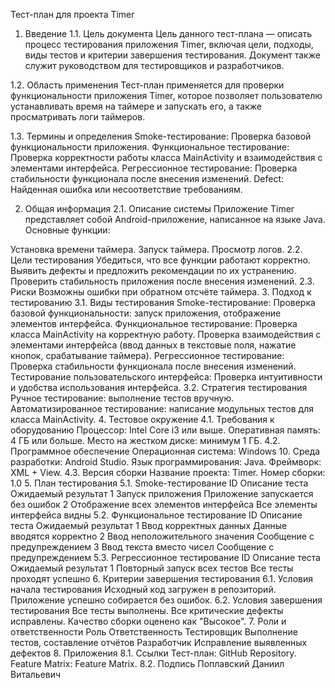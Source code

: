 Тест-план для проекта Timer
1. Введение
1.1. Цель документа
Цель данного тест-плана — описать процесс тестирования приложения Timer, включая цели, подходы, виды тестов и критерии завершения тестирования. Документ также служит руководством для тестировщиков и разработчиков.

1.2. Область применения
Тест-план применяется для проверки функциональности приложения Timer, которое позволяет пользователю устанавливать время на таймере и запускать его, а также просматривать логи таймеров.

1.3. Термины и определения
Smoke-тестирование: Проверка базовой функциональности приложения.
Функциональное тестирование: Проверка корректности работы класса MainActivity и взаимодействия с элементами интерфейса.
Регрессионное тестирование: Проверка стабильности функционала после внесения изменений.
Defect: Найденная ошибка или несоответствие требованиям.

2. Общая информация
2.1. Описание системы
Приложение Timer представляет собой Android-приложение, написанное на языке Java. Основные функции:

Установка времени таймера.
Запуск таймера.
Просмотр логов.
2.2. Цели тестирования
Убедиться, что все функции работают корректно.
Выявить дефекты и предложить рекомендации по их устранению.
Проверить стабильность приложения после внесения изменений.
2.3. Риски
Возможны ошибки при обратном отсчёте таймера.
3. Подход к тестированию
3.1. Виды тестирования
Smoke-тестирование:
Проверка базовой функциональности: запуск приложения, отображение элементов интерфейса.
Функциональное тестирование:
Проверка класса MainActivity на корректную работу.
Проверка взаимодействия с элементами интерфейса (ввод данных в текстовые поля, нажатие кнопок, срабатывание таймера).
Регрессионное тестирование:
Проверка стабильности функционала после внесения изменений.
Тестирование пользовательского интерфейса:
Проверка интуитивности и удобства использования интерфейса.
3.2. Стратегия тестирования
Ручное тестирование: выполнение тестов вручную.
Автоматизированное тестирование: написание модульных тестов для класса MainActivity.
4. Тестовое окружение
4.1. Требования к оборудованию
Процессор: Intel Core i3 или выше.
Оперативная память: 4 ГБ или больше.
Место на жестком диске: минимум 1 ГБ.
4.2. Программное обеспечение
Операционная система: Windows 10.
Среда разработки: Android Studio.
Язык программирования: Java.
Фреймворк: XML + View.
4.3. Версия сборки
Название проекта: Timer.
Номер сборки: 1.0
5. План тестирования
5.1. Smoke-тестирование
ID	Описание теста	Ожидаемый результат
1	Запуск приложения	Приложение запускается без ошибок
2	Отображение всех элементов интерфейса	Все элементы интерфейса видны
5.2. Функциональное тестирование
ID	Описание теста	Ожидаемый результат
1	Ввод корректных данных	Данные вводятся корректно
2	Ввод неположительного значения	Сообщение с предупреждением
3	Ввод текста вместо чисел	Сообщение с предупреждением
5.3. Регрессионное тестирование
ID	Описание теста	Ожидаемый результат
1	Повторный запуск всех тестов	Все тесты проходят успешно
6. Критерии завершения тестирования
6.1. Условия начала тестирования
Исходный код загружен в репозиторий.
Приложение успешно собирается без ошибок.
6.2. Условия завершения тестирования
Все тесты выполнены.
Все критические дефекты исправлены.
Качество сборки оценено как "Высокое".
7. Роли и ответственности
Роль	Ответственность
Тестировщик	Выполнение тестов, составление отчётов
Разработчик	Исправление выявленных дефектов
8. Приложения
8.1. Ссылки
Тест-план: GitHub Repository.
Feature Matrix: Feature Matrix.
8.2. Подпись
Поплавский Даниил Витальевич
